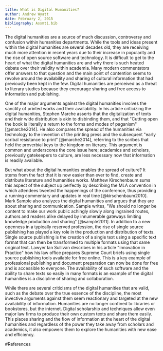 ```yaml
---
title: What is Digital Humanities?
author: Andrew Wyatt
date: February 2, 2015
bibliography: Assmt1.bib
---
```


The digital humanities are a source of much discussion, controversy and confusion within humanities departments. While the tools and ideas present within the digital humanities are several decades old, they are receiving much more attention in recent years due to their increase in popularity and the rise of open source software and technology. It is difficult to get to the heart of what the digital humanities are and why there is such heated debate over their validity within academia. Many modern commentators offer answers to that question and the main point of contention seems to revolve around the availability and sharing of cultural information that had previously been kept in the few. Digital humanities are perceived as a threat to literary studies because they encourage sharing and free access to information and publishing.

One of the major arguments against the digital humanities involves the sanctity of printed works and their availability. In his article criticizing the digital humanities, Stephen Marche asserts that the digitalization of texts and their wide distribution is akin to disbinding them, and that "Cutting open the book is literally a return to the forms and modes of paganism" [@marche2014]. He also compares the spread of the humanities via technology to the invention of the printing press and the subsequent "early scribal resistance to print" [@marche2014], referring to the scribes that held the proverbial keys to the kingdom on literacy. This argument is common and underscores the core issue here; academics and scholars, previously gatekeepers to culture, are less necessary now that information is readily available.

But what about the digital humanities enables the spread of culture? It stems from the fact that it is now easier than ever to find, create and distribute literature and humanities works. Matthew Kirschenbaum sums this aspect of the subject up perfectly by describing the MLA convention in which attendees tweeted the happenings of the conference, thus providing a running commentary and updates in real time [@kirschenbaum2010]. Mark Sample also analyzes the digital humanities and argues that they are about sharing and communication. Sample writes, "We should no longer be content to make our work public achingly slowly along ingrained routes, authors and readers alike delayed by innumerable gateways limiting knowledge production and sharing" [@sample2011]. In addition to a new openness in a typically reserved profession, the rise of single source publishing has played a key role in the production and distribution of texts. Single source publishing is the creation of a single text using a specific text format that can then be transformed to multiple formats using that same original text. Lawyer Ian Sullivan describes in his article "Innovation in Practice" how his law office prepares Supreme Court briefs using single source publishing tools available for free online. This is a key example of professional publishing and document preparation can now be done for free and is accessible to everyone. The availability of such software and the ability to share texts so easily in many formats is an example of the digital humanities is a discipline of sharing and collaboration.

While there are several criticisms of the digital humanities that are valid, such as the debate over the true essence of the discipline, the most invective arguments against them seem reactionary and targeted at the new availability of information. Humanities are no longer confined to libraries or bookstores, but the internet. Digital scholarship and techniques allow even major law firms to produce their own custom texts and share them easily. This places sharing and the flow of information at the heart of the digital humanities and regardless of the power they take away from scholars and academics, it also empowers them to explore the humanities with new ease and efficiency.

#References